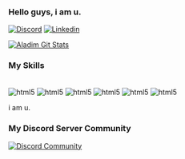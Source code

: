### Hello guys, i am u.


[![Discord](https://img.shields.io/badge/Discord-7289DA?style=for-the-badge&logo=discord&logoColor=white)](https://discord.com/users/901949313008173076)
[![Linkedin](https://img.shields.io/badge/LinkedIn-0077B5?style=for-the-badge&logo=linkedin&logoColor=white)](https://www.linkedin.com/in/mario-henrique-321473248/)

[![Aladim Git Stats](https://github-readme-stats.vercel.app/api?username=AladimDev&show_icons=true&theme=onedark)]()

### My Skills

<div style ="display: inline_block"><br/>
<img align="center" alt = "html5" src = "https://img.shields.io/badge/JavaScript-F7DF1E?style=for-the-badge&logo=javascript&logoColor=black">
<img align="center" alt = "html5" src = "https://img.shields.io/badge/CSS3-1572B6?style=for-the-badge&logo=css3&logoColor=whitee">
<img align="center" alt = "html5" src = "https://img.shields.io/badge/TypeScript-007ACC?style=for-the-badge&logo=typescript&logoColor=white">
<img align="center" alt = "html5" src = "https://img.shields.io/badge/HTML5-E34F26?style=for-the-badge&logo=html5&logoColor=white">
<img align="center" alt = "html5" src = "https://img.shields.io/badge/C%2B%2B-00599C?style=for-the-badge&logo=c%2B%2B&logoColor=white">
<img align="center" alt = "html5" src = "https://img.shields.io/badge/Python-14354C?style=for-the-badge&logo=python&logoColor=white">
</div>

i am u.

### My Discord Server Community

[![Discord Community](https://img.shields.io/badge/Discord-7289DA?style=for-the-badge&logo=discord&logoColor=white)](https://discord.gg/92Z7q8Au)

